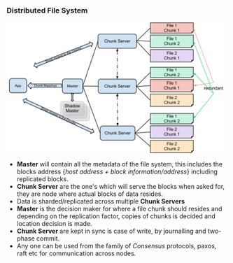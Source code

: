 ### Distributed File System 

![File System](../../_assets/DistributedFileSystemGFS.svg)


- **Master** will contain all the metadata of the file system, this includes the blocks address {*host address + block information/address*} including replicated blocks.
- **Chunk Server** are the one's which will serve the blocks when asked for, they are node where actual blocks of data resides. 
- Data is sharded/replicated across multiple **Chunk Servers** 
- **Master** is the decision maker for where a file chunk should resides and depending on the replication factor, copies of chunks is decided and location decision is made.
- **Chunk Server** are kept in sync is case of write, by journalling and two-phase commit.
- Any one can be used from the family of *Consensus* protocols, paxos, raft etc for communication across nodes.